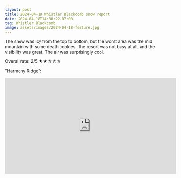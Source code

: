 ```yaml
---
layout: post
title: 2024-04-18 Whistler Blackcomb snow report
date: 2024-04-18T14:30:22-07:00
tag: Whistler Blackcomb
image: assets/images/2024-04-18-feature.jpg
---
```


The snow was icy from the top to bottom, but the worst area was the mid mountain with some death cookies. The resort was not busy at all, and the visibility was great. The air was surprisingly cool.

Overall rate: 2/5 ★★☆☆☆

"Harmony Ridge":
<iframe width="560" height="315" src="https://www.youtube.com/embed/N_cwYg0soyg?si=Ob-fDiEcg_p-L2ae&hl=en" title="YouTube video player" frameborder="0" allow="accelerometer; autoplay; clipboard-write; encrypted-media; gyroscope; picture-in-picture; web-share" referrerpolicy="strict-origin-when-cross-origin" allowfullscreen></iframe>
